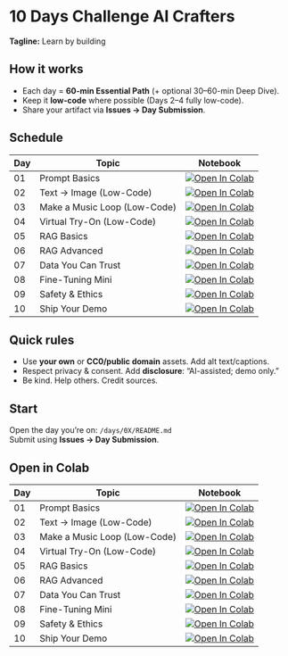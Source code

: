 # 10 Days Challenge AI Crafters
**Tagline:** Learn by building

## How it works
- Each day = **60-min Essential Path** (+ optional 30–60-min Deep Dive).
- Keep it **low-code** where possible (Days 2–4 fully low-code).
- Share your artifact via **Issues → Day Submission**.

## Schedule

| Day | Topic | Notebook |
| --- | --- | --- |
| 01 | Prompt Basics | [![Open In Colab](https://colab.research.google.com/assets/colab-badge.svg)](https://colab.research.google.com/github/<your-username>/10-day-ai-build-sprint/blob/main/days/01/starter.ipynb) |
| 02 | Text → Image (Low-Code) | [![Open In Colab](https://colab.research.google.com/assets/colab-badge.svg)](https://colab.research.google.com/github/<your-username>/10-day-ai-build-sprint/blob/main/days/02/starter.ipynb) |
| 03 | Make a Music Loop (Low-Code) | [![Open In Colab](https://colab.research.google.com/assets/colab-badge.svg)](https://colab.research.google.com/github/<your-username>/10-day-ai-build-sprint/blob/main/days/03/starter.ipynb) |
| 04 | Virtual Try-On (Low-Code) | [![Open In Colab](https://colab.research.google.com/assets/colab-badge.svg)](https://colab.research.google.com/github/<your-username>/10-day-ai-build-sprint/blob/main/days/04/starter.ipynb) |
| 05 | RAG Basics | [![Open In Colab](https://colab.research.google.com/assets/colab-badge.svg)](https://colab.research.google.com/github/<your-username>/10-day-ai-build-sprint/blob/main/days/05/starter.ipynb) |
| 06 | RAG Advanced | [![Open In Colab](https://colab.research.google.com/assets/colab-badge.svg)](https://colab.research.google.com/github/<your-username>/10-day-ai-build-sprint/blob/main/days/06/starter.ipynb) |
| 07 | Data You Can Trust | [![Open In Colab](https://colab.research.google.com/assets/colab-badge.svg)](https://colab.research.google.com/github/<your-username>/10-day-ai-build-sprint/blob/main/days/07/starter.ipynb) |
| 08 | Fine-Tuning Mini | [![Open In Colab](https://colab.research.google.com/assets/colab-badge.svg)](https://colab.research.google.com/github/<your-username>/10-day-ai-build-sprint/blob/main/days/08/starter.ipynb) |
| 09 | Safety & Ethics | [![Open In Colab](https://colab.research.google.com/assets/colab-badge.svg)](https://colab.research.google.com/github/<your-username>/10-day-ai-build-sprint/blob/main/days/09/starter.ipynb) |
| 10 | Ship Your Demo | [![Open In Colab](https://colab.research.google.com/assets/colab-badge.svg)](https://colab.research.google.com/github/<your-username>/10-day-ai-build-sprint/blob/main/days/10/starter.ipynb) | 


## Quick rules
- Use **your own** or **CC0/public domain** assets. Add alt text/captions.
- Respect privacy & consent. Add **disclosure**: “AI-assisted; demo only.”
- Be kind. Help others. Credit sources.

## Start
Open the day you’re on: `/days/0X/README.md`  
Submit using **Issues → Day Submission**.

## Open in Colab

| Day | Topic | Notebook |
| --- | --- | --- |
| 01 | Prompt Basics | [![Open In Colab](https://colab.research.google.com/assets/colab-badge.svg)](https://colab.research.google.com/github/<your-username>/10-day-ai-build-sprint/blob/main/days/01/starter.ipynb) |
| 02 | Text → Image (Low-Code) | [![Open In Colab](https://colab.research.google.com/assets/colab-badge.svg)](https://colab.research.google.com/github/<your-username>/10-day-ai-build-sprint/blob/main/days/02/starter.ipynb) |
| 03 | Make a Music Loop (Low-Code) | [![Open In Colab](https://colab.research.google.com/assets/colab-badge.svg)](https://colab.research.google.com/github/<your-username>/10-day-ai-build-sprint/blob/main/days/03/starter.ipynb) |
| 04 | Virtual Try-On (Low-Code) | [![Open In Colab](https://colab.research.google.com/assets/colab-badge.svg)](https://colab.research.google.com/github/<your-username>/10-day-ai-build-sprint/blob/main/days/04/starter.ipynb) |
| 05 | RAG Basics | [![Open In Colab](https://colab.research.google.com/assets/colab-badge.svg)](https://colab.research.google.com/github/<your-username>/10-day-ai-build-sprint/blob/main/days/05/starter.ipynb) |
| 06 | RAG Advanced | [![Open In Colab](https://colab.research.google.com/assets/colab-badge.svg)](https://colab.research.google.com/github/<your-username>/10-day-ai-build-sprint/blob/main/days/06/starter.ipynb) |
| 07 | Data You Can Trust | [![Open In Colab](https://colab.research.google.com/assets/colab-badge.svg)](https://colab.research.google.com/github/<your-username>/10-day-ai-build-sprint/blob/main/days/07/starter.ipynb) |
| 08 | Fine-Tuning Mini | [![Open In Colab](https://colab.research.google.com/assets/colab-badge.svg)](https://colab.research.google.com/github/<your-username>/10-day-ai-build-sprint/blob/main/days/08/starter.ipynb) |
| 09 | Safety & Ethics | [![Open In Colab](https://colab.research.google.com/assets/colab-badge.svg)](https://colab.research.google.com/github/<your-username>/10-day-ai-build-sprint/blob/main/days/09/starter.ipynb) |
| 10 | Ship Your Demo | [![Open In Colab](https://colab.research.google.com/assets/colab-badge.svg)](https://colab.research.google.com/github/<your-username>/10-day-ai-build-sprint/blob/main/days/10/starter.ipynb) | 
